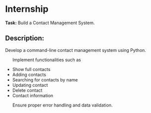 <h1>Internship</h1>
<p> <strong>Task:</strong> Build a Contact Management System.</p>
<h2>Description:</h2>
<p>Develop a command-line contact management system using Python.</p>
<ul>
<p>Implement functionalities such as </p>
  <li>Show full contacts</li>
  <li>Adding contacts</li> 
  <li>Searching for contacts by name</li>
  <li>Updating contact</li>
  <li>Delete contact</li>
 <li>Contact information</li>
 <p>Ensure proper error handling and data validation.</p>
</ul>
